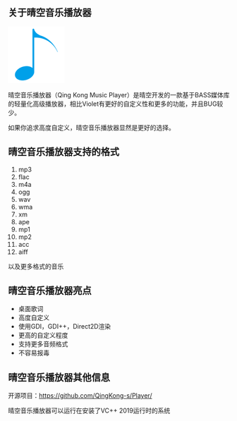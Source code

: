 ## 关于晴空音乐播放器

<img src="../img/qkplayer.png" alt="img" style="zoom:50%;" />

晴空音乐播放器（Qing Kong Music Player）是晴空开发的一款基于BASS媒体库的轻量化高级播放器，相比Violet有更好的自定义性和更多的功能，并且BUG较少。

如果你追求高度自定义，晴空音乐播放器显然是更好的选择。

## 晴空音乐播放器支持的格式

1. mp3
2. flac
3. m4a
4. ogg
5. wav
6. wma
7. xm
8. ape
9. mp1
10. mp2
11. acc
12. aiff

以及更多格式的音乐

## 晴空音乐播放器亮点

- 桌面歌词
- 高度自定义
- 使用GDI，GDI++，Direct2D渲染
- 更高的自定义程度
- 支持更多音频格式
- 不容易报毒

## 晴空音乐播放器其他信息

开源项目：https://github.com/QingKong-s/Player/

晴空音乐播放器可以运行在安装了VC++ 2019运行时的系统
